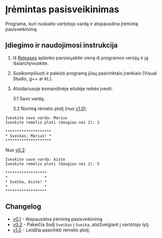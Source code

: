# Įrėmintas pasisveikinimas
Programa, kuri nuskaito vartotojo vardą ir atspausdina įrėmintą pasisveikinimą.

## Įdiegimo ir naudojimosi instrukcija
1. Iš [Releases](https://github.com/metroff/VU_OP_uzd1/releases) aplanko parsisiųskite vieną iš programos versijų ir ją išsiarchyvuokite.
2. Susikompiliuoti ir paleisti programą jūsų pasirinktais įrankiais (Visual Studio, g++ ar kt.).
3. Atsidariusoje komandinėje eilutėje reikės įvesti:

   3.1 Savo vardą;
   
   3.2 Norimą rėmelio plotį (nuo [v1.0](https://github.com/metroff/VU_OP_uzd1/releases/tag/v1.0));
```
Iveskite savo varda: Marius
Iveskite remelio ploti (daugiau nei 2): 3

********************
* Sveikas, Marius! *
********************
```
Nuo [v0.2](https://github.com/metroff/VU_OP_uzd1/releases/tag/v0.2):
```
Iveskite savo varda: Aiste
Iveskite remelio ploti (daugiau nei 2): 5

******************
*                *
* Sveika, Aiste! *
*                *
******************
```
## Changelog
* [v0.1](https://github.com/metroff/VU_OP_uzd1/releases/tag/v0.1) - Atspausdina įrėmintą pasisveikinimą
* [v0.2](https://github.com/metroff/VU_OP_uzd1/releases/tag/v0.2) - Pakeičia žodį ```Sveikas``` į ```Sveika```, atsižvelgiant į vartotojo lytį.
* [v1.0](https://github.com/metroff/VU_OP_uzd1/releases/tag/v1.0) - Leidžia pasirinkti rėmelio plotį.